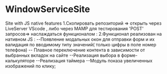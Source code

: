 # WindowServiceSite
Site with JS native features
1.Скопировать репозиторий => открыть через LiveServer VScode , либо через MAMP для тестирования 'POST' запросов=> наслаждаться функционалом :
2.Функционал реализован на нативном JS : 
--Появление модальных окон для отправки форм и их валидация по вводимому типу значений( только цифры в поле номер телефона)
-- Плавное переключение контента  в зависимости от выбранных вкладок на сайте
--Реализация выбора в форме-калькуляторе
--Реализация таймера
--Модуль показа увеличенных изображений по клику;
